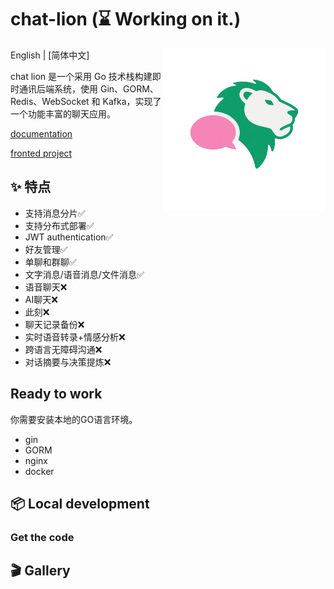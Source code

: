 # chat-lion (⌛ Working on it.)

  <img align="right" width="260" src="resources/logo/lion.png">

English | [简体中文]

chat lion 是一个采用 Go 技术栈构建即时通讯后端系统，使用 Gin、GORM、Redis、WebSocket 和 Kafka，实现了一个功能丰富的聊天应用。

[documentation]()

[fronted project](https://github.com/kapbl/LionChat-Fronted)

## ✨ 特点

- 支持消息分片✅
- 支持分布式部署✅
- JWT authentication✅
- 好友管理✅
- 单聊和群聊✅
- 文字消息/语音消息/文件消息✅
- 语音聊天❌
- AI聊天❌
- 此刻❌
- 聊天记录备份❌
- 实时语音转录+情感分析❌
- 跨语言无障碍沟通❌
- 对话摘要与决策提炼❌

## Ready to work
你需要安装本地的GO语言环境。
- gin
- GORM
- nginx
- docker
## 📦 Local development

### Get the code

## 🎬 Gallery


